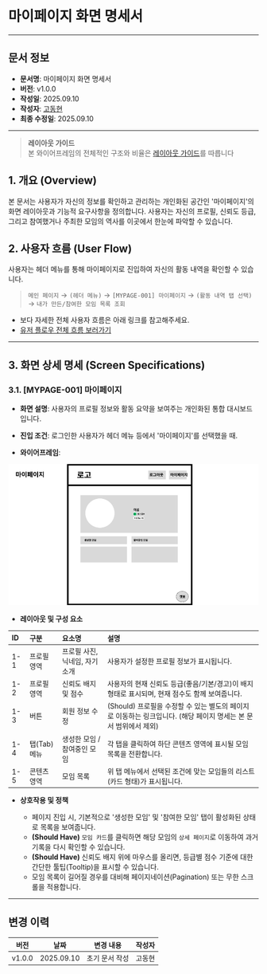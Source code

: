 

# 마이페이지 화면 명세서

-----

## 문서 정보

- **문서명**: 마이페이지 화면 명세서
- **버전**: v1.0.0
- **작성일**: 2025.09.10
- **작성자**: [고동현](https://github.com/rhehdgus8831)
- **최종 수정일**: 2025.09.10

-----

> **레이아웃 가이드**<br>
> 본 와이어프레임의 전체적인 구조와 비율은 [레이아웃 가이드](wireframe-layout-giude.md)를 따릅니다

## 1\. 개요 (Overview)

본 문서는 사용자가 자신의 정보를 확인하고 관리하는 개인화된 공간인 '마이페이지'의 화면 레이아웃과 기능적 요구사항을 정의합니다. 사용자는 자신의 프로필, 신뢰도 등급, 그리고 참여했거나 주최한 모임의 역사를 이곳에서 한눈에 파악할 수 있습니다.

## 2\. 사용자 흐름 (User Flow)

사용자는 헤더 메뉴를 통해 마이페이지로 진입하여 자신의 활동 내역을 확인할 수 있습니다.

> `메인 페이지` → `(헤더 메뉴)` → `[MYPAGE-001] 마이페이지` → `(활동 내역 탭 선택)` → `내가 만든/참여한 모임 목록 조회`

- 보다 자세한 전체 사용자 흐름은 아래 링크를 참고해주세요.
- [유저 플로우 전체 흐름 보러가기](https://www.google.com/search?q=../user-flow/userFlow.md)

-----

## 3\. 화면 상세 명세 (Screen Specifications)

### 3.1. [MYPAGE-001] 마이페이지

- **화면 설명**: 사용자의 프로필 정보와 활동 요약을 보여주는 개인화된 통합 대시보드입니다.

- **진입 조건**: 로그인한 사용자가 헤더 메뉴 등에서 '마이페이지'를 선택했을 때.

- **와이어프레임**:

![마이 페이지](../assets/img/wireframe/wireframe-my-page-20250910.png)

- **레이아웃 및 구성 요소**

| ID    | 구분        | 요소명                       | 설명                                                                                                                                                                 |
| :---- |:----------| :--------------------------- | :------------------------------------------------------------------------------------------------------------------------------------------------------------------- |
| 1-1   | 프로필 영역    | 프로필 사진, 닉네임, 자기소개 | 사용자가 설정한 프로필 정보가 표시됩니다.                                                                                                                          |
| 1-2   | 프로필 영역    | 신뢰도 배지 및 점수          | 사용자의 현재 신뢰도 등급(좋음/기본/경고)이 배지 형태로 표시되며, 현재 점수도 함께 보여줍니다. |
| 1-3   | 버튼        | 회원 정보 수정               | (Should) 프로필을 수정할 수 있는 별도의 페이지로 이동하는 링크입니다. (해당 페이지 명세는 본 문서 범위에서 제외) |
| 1-4   | 탭(Tab) 메뉴 | 생성한 모임 / 참여중인 모임  | 각 탭을 클릭하여 하단 콘텐츠 영역에 표시될 모임 목록을 전환합니다.                                                                                                   |
| 1-5   | 콘텐츠 영역    | 모임 목록                    | 위 탭 메뉴에서 선택된 조건에 맞는 모임들의 리스트(카드 형태)가 표시됩니다.                                                                                             |

- **상호작용 및 정책**

    -   페이지 진입 시, 기본적으로 '생성한 모임' 및 '참여한 모임' 탭이 활성화된 상태로 목록을 보여줍니다.
    - **(Should Have)** `모임 카드`를 클릭하면 해당 모임의 `상세 페이지`로 이동하여 과거 기록을 다시 확인할 수 있습니다.
    - **(Should Have)** 신뢰도 배지 위에 마우스를 올리면, 등급별 점수 기준에 대한 간단한 툴팁(Tooltip)을 표시할 수 있습니다.
    - 모임 목록이 길어질 경우를 대비해 페이지네이션(Pagination) 또는 무한 스크롤을 적용합니다.

-----

## 변경 이력

| 버전   | 날짜        | 변경 내용                                             | 작성자 |
| ------ | ----------- | ----------------------------------------------------- |-----|
| v1.0.0 | 2025.09.10 | 초기 문서 작성                                        | 고동현 |